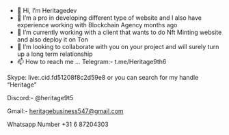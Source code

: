- 👋 Hi, I’m Heritagedev
- 👀 I’m a pro in developing different type of website and I also have experience working with Blockchain Agency months ago
- 🌱 I’m currently working with a client that wants to do Nft Minting website and also deploy it on Ton
- 💞️ I’m looking to collaborate with you on your project and will surely turn up a long term relationship
- 📫 How to reach me ... Telegram:- t.me/Heritage9th6

Skype:  live:.cid.fd51208f8c2d59e8  or you can search for my handle “Heritage”

Discord:- @heritage9t5

Gmail:- heritagebusiness547@gmail.com

Whatsapp Number   +31 6 87204303
